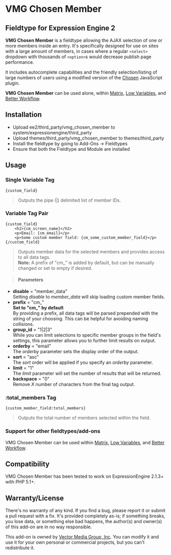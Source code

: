 VMG Chosen Member
========
Fieldtype for Expression Engine 2
--------

**VMG Chosen Member** is a fieldtype allowing the AJAX selection of one or more members inside an entry. It's specifically designed for use on sites with a large amount of members, in cases where a regular `<select>` dropdown with thousands of `<option>`s would decrease publish page performance.

It includes autocomplete capabilities and the friendly selection/listing of large numbers of users using a modified version of the [Chosen](http://harvesthq.github.com/chosen/) JavaScript plugin.

**VMG Chosen Member** can be used alone, within [Matrix](http://pixelandtonic.com/matrix/), [Low Variables](http://gotolow.com/addons/low-variables/), and [Better Workflow](http://devot-ee.com/add-ons/better-workflow/).

Installation
-------
*	Upload ee2/third_party/vmg_chosen_member to system/expressionengine/third_party
*	Upload themes/third_party/vmg_chosen_member to themes/third_party
*	Install the fieldtype by going to Add-Ons &rarr; Fieldtypes
*	Ensure that both the Fieldtype and Module are installed

Usage
-------

### Single Variable Tag

	{custom_field}
> Outputs the pipe (|) delimited list of member IDs.

### Variable Tag Pair

	{custom_field}
		<h2>{cm_screen_name}</h2>
		<p>Email: {cm_email}</p>
		<p>Some custom member field: {cm_some_custom_member_field}</p>
	{/custom_field}
> Outputs member data for the selected members and provides access to all data tags.<br />**Note:** A prefix of "cm_" is added by default, but can be manually changed or set to empty if desired.

> #### Parameters
*	**disable** = "member_data"<br />Setting *disable* to *member_data* will skip loading custom member fields.
*	**prefix** = "cm\_"<br/>**Set to "cm\_" by default**<br />By providing a prefix, all data tags will be parsed prepended with the string of your choosing. This can be helpful for avoiding naming collisions.
*	**group_id** = "1|2|3"<br />While you can limit selections to specific member groups in the field's settings, this parameter allows you to further limit results on output.
*	**orderby** = "email"<br />The *orderby* parameter sets the display order of the output.
*	**sort** = "asc"<br />The *sort* order will be applied if you specify an *orderby* parameter.
*	**limit** = "1"<br />The *limit* parameter will set the number of results that will be returned.
*	**backspace** = "0"<br />Remove _X_ number of characters from the final tag output.


### :total_members Tag

	{custom_member_field:total_members}
> Outputs the total number of members selected within the field.

### Support for other fieldtypes/add-ons

VMG Chosen Member can be used within [Matrix](http://pixelandtonic.com/matrix/), [Low Variables](http://gotolow.com/addons/low-variables/), and [Better Workflow](http://devot-ee.com/add-ons/better-workflow/).

Compatibility
---------

VMG Chosen Member has been tested to work on ExpressionEngine 2.1.3+ with PHP 5.1+. 

Warranty/License
--------
There's no warranty of any kind. If you find a bug, please report it or submit a pull request with a fix. It's provided completely as-is; if something breaks, you lose data, or something else bad happens, the author(s) and owner(s) of this add-on are in no way responsible.

This add-on is owned by [Vector Media Group, Inc](http://www.vectormediagroup.com). You can modify it and use it for your own personal or commercial projects, but you can't redistribute it.